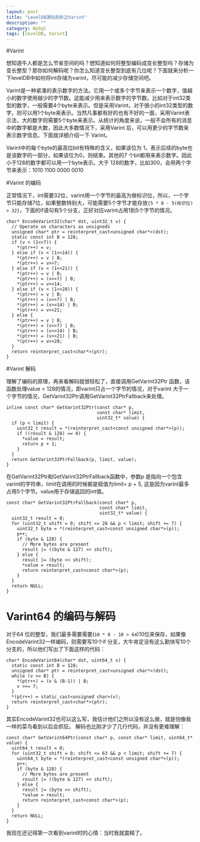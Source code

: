```yaml
---
layout: post
title: "LevelDB源码剖析之Varint"
description: ""
category: NoSql
tags: [levelDB, Varint]
---
```


#Varint

想知道牛人都是怎么节省空间的吗？想知道如何将整型编码成变长整型吗？存储为变长整型？那你如何解码呢？你怎么知道变长整型到底有几位呢？下面就来分析一下levelDB中如何将int存储为varint，尽可能的减少存储空间吧。

Varint是一种紧凑的表示数字的方法。它用一个或多个字节来表示一个数字，值越小的数字使用越少的字节数。这能减少用来表示数字的字节数。比如对于int32类型的数字，一般需要4个byte来表示。但是采用Varint，对于很小的int32类型的数字，则可以用1个byte来表示。当然凡事都有好的也有不好的一面，采用Varint表示法，大的数字则需要5个byte来表示。从统计的角度来说，一般不会所有的消息中的数字都是大数，因此大多数情况下，采用Varint 后，可以用更少的字节数来表示数字信息。下面就详细介绍一下 Varint。


Varint中的每个byte的最高位bit有特殊的含义，如果该位为
1，表示后续的byte也是该数字的一部分，如果该位为0，则结束。其他的7
个bit都用来表示数字。因此小于128的数字都可以用一个byte表示。大于
128的数字，比如300，会用两个字节来表示：1010 1100 0000 0010

#Varint 的编码

正常情况下，int需要32位，varint用一个字节的最高为做标识位，所以，一个字节只能存储7位，如果整数特别大，可能需要5个字节才能存放`{5 * 8 - 5(标识位) > 32}`，下面的if语句有5个分支，正好对应varint占用1到5个字节的情况。

	char* EncodeVarint32(char* dst, uint32_t v) {
	  // Operate on characters as unsigneds
	  unsigned char* ptr = reinterpret_cast<unsigned char*>(dst);
	  static const int B = 128;
	  if (v < (1<<7)) {
	    *(ptr++) = v;
	  } else if (v < (1<<14)) {
	    *(ptr++) = v | B;
	    *(ptr++) = v>>7;
	  } else if (v < (1<<21)) {
	    *(ptr++) = v | B;
	    *(ptr++) = (v>>7) | B;
	    *(ptr++) = v>>14;
	  } else if (v < (1<<28)) {
	    *(ptr++) = v | B;
	    *(ptr++) = (v>>7) | B;
	    *(ptr++) = (v>>14) | B;
	    *(ptr++) = v>>21;
	  } else {
	    *(ptr++) = v | B;
	    *(ptr++) = (v>>7) | B;
	    *(ptr++) = (v>>14) | B;
	    *(ptr++) = (v>>21) | B;
	    *(ptr++) = v>>28;
	  }
	  return reinterpret_cast<char*>(ptr);
	}



#Varint 解码

理解了编码的原理，再来看解码就很轻松了，直接调用GetVarint32Ptr
函数，该函数处理value < 128的情况，即varint只占一个字节的情况，对于varint 大于一个字节的情况，GetVarint32Ptr调用GetVarint32PtrFallback来处理。

	inline const char* GetVarint32Ptr(const char* p,
	                                  const char* limit,
	                                  uint32_t* value) {
	  if (p < limit) {
	    uint32_t result = *(reinterpret_cast<const unsigned char*>(p));
	    if ((result & 128) == 0) {
	      *value = result;
	      return p + 1;
	    }
	  }
	  return GetVarint32PtrFallback(p, limit, value);
	}


在GetVarint32Ptr和GetVarint32PtrFallback函数中，参数p
是指向一个包含varint的字符串，limit在调用的时候都是赋值为limit= p + 5,
这是因为varint最多占用5个字节。value用于存储返回的int值。

	const char* GetVarint32PtrFallback(const char* p,
	                                   const char* limit,
	                                   uint32_t* value) {
	  uint32_t result = 0;
	  for (uint32_t shift = 0; shift <= 28 && p < limit; shift += 7) {
	    uint32_t byte = *(reinterpret_cast<const unsigned char*>(p));
	    p++;
	    if (byte & 128) {
	      // More bytes are present
	      result |= ((byte & 127) << shift);
	    } else {
	      result |= (byte << shift);
	      *value = result;
	      return reinterpret_cast<const char*>(p);
	    }
	  }
	  return NULL;
	}

# Varint64 的编码与解码

对于64 位的整型，我们最多需要需要(`10 * 8 - 10 > 64`)10位来保存，如果像EncodeVarint32一样编码，则需要写10个if
分支，大牛肯定没有这么勤快写10个分支的，所以他们写出了下面这样的代码：

	char* EncodeVarint64(char* dst, uint64_t v) {
	  static const int B = 128;
	  unsigned char* ptr = reinterpret_cast<unsigned char*>(dst);
	  while (v >= B) {
	    *(ptr++) = (v & (B-1)) | B;
	    v >>= 7;
	  }
	  *(ptr++) = static_cast<unsigned char>(v);
	  return reinterpret_cast<char*>(ptr);
	}
	
其实EncodeVarint32也可以这么写，我估计他们之所以没有这么做，就是怕像我一样的菜鸟看到以后会抓狂。
解码也比刚才少了几行代码，并没有更难理解：

	const char* GetVarint64Ptr(const char* p, const char* limit, uint64_t* value) {
	  uint64_t result = 0;
	  for (uint32_t shift = 0; shift <= 63 && p < limit; shift += 7) {
	    uint64_t byte = *(reinterpret_cast<const unsigned char*>(p));
	    p++;
	    if (byte & 128) {
	      // More bytes are present
	      result |= ((byte & 127) << shift);
	    } else {
	      result |= (byte << shift);
	      *value = result;
	      return reinterpret_cast<const char*>(p);
	    }
	  }
	  return NULL;
	}

我现在还记得第一次看到varint时的心情：当时我就震精了。

